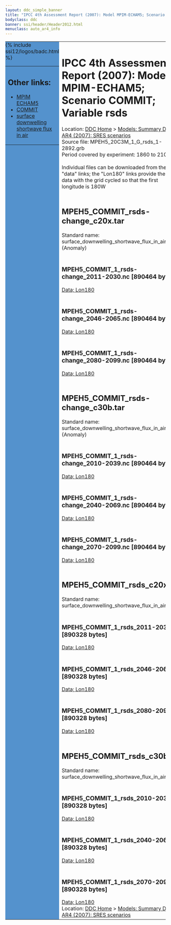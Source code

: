 ```yaml
---
layout: ddc_simple_banner
title: "IPCC 4th Assessment Report (2007): Model MPIM-ECHAM5; Scenario COMMIT; Variable rsds"
bodyclass: ddc
banner: ssi/header/Header2012.html
menuclass: auto_ar4_info
---
```



<table width="100%" border="0" cellspacing="0" cellpadding="0" style="border-collapse: collapse;">
<tr style="margin:0;padding:0;border:0;">
<td style="margin:0;padding:0;border:0;height:1pt;width:150pt;background:#5492CD;" valign="top" >

<div id="lh-col2" class="auto_ar4_info">
<table class="menumain" bgcolor="#5492CD" cellspacing="0" width="100%" border="0">
<tr><td>
<h2> Other links:</h2>
<ul>
<li><a href="/auto/ar4/model-MPIM-ECHAM5.html">MPIM<br/>ECHAM5</a></li>
<li><a href="/auto/ar4/scenario-COMMIT.html">COMMIT</a></li>
<li><a href="/auto/ar4/var-surface_downwelling_shortwave_flux_in_air.html">surface downwelling<br/> shortwave flux in air</a></li>
</ul>
</td></tr>
{% include ssi12/logos/badc.html %}
</table>
</div>
</td>
<td><h1>IPCC 4th Assessment Report (2007): Model MPIM-ECHAM5; Scenario COMMIT; Variable rsds</h1>

<!-- Breadcrumb1 -->
<div id="breadcrumb1" align="left">
Location: <a href="/index.html">DDC Home</a> > <a href="/sim/gcm_clim/">Models: Summary Data</a>
> <a href="/sim/gcm_clim/SRES_AR4/index.html">AR4 (2007): SRES scenarios</a>
</div>
<!-- End of Breadcrumb1 -->Source file: MPEH5_20C3M_1_G_rsds_1-2892.grb
<br/>
Period covered by experiment: 1860 to 2100<br/>
<br/>Individual files can be downloaded from the "data" links; the "Lon180" links provide the same data
         with the grid cycled so that the first longitude is 180W<br/>
<br/><h2>MPEH5_COMMIT_rsds-change_c20x.tar</h2>
Standard name: surface_downwelling_shortwave_flux_in_air (Anomaly)<br>
<br/><h3>MPEH5_COMMIT_1_rsds-change_2011-2030.nc [890464 bytes]</h3>
<a href="http://apps.ipcc-data.org/cgi-bin/downl/ar4_nc/rsds/MPEH5_COMMIT_1_rsds-change_2011-2030.nc">Data; </a><a href="http://apps.ipcc-data.org/cgi-bin/downl/ar4_nc/rsds/MPEH5_COMMIT_1_rsds-change_2011-2030.cyto180.nc"> Lon180</a><br/>
<br/><h3>MPEH5_COMMIT_1_rsds-change_2046-2065.nc [890464 bytes]</h3>
<a href="http://apps.ipcc-data.org/cgi-bin/downl/ar4_nc/rsds/MPEH5_COMMIT_1_rsds-change_2046-2065.nc">Data; </a><a href="http://apps.ipcc-data.org/cgi-bin/downl/ar4_nc/rsds/MPEH5_COMMIT_1_rsds-change_2046-2065.cyto180.nc"> Lon180</a><br/>
<br/><h3>MPEH5_COMMIT_1_rsds-change_2080-2099.nc [890464 bytes]</h3>
<a href="http://apps.ipcc-data.org/cgi-bin/downl/ar4_nc/rsds/MPEH5_COMMIT_1_rsds-change_2080-2099.nc">Data; </a><a href="http://apps.ipcc-data.org/cgi-bin/downl/ar4_nc/rsds/MPEH5_COMMIT_1_rsds-change_2080-2099.cyto180.nc"> Lon180</a><br/>
<br/><h2>MPEH5_COMMIT_rsds-change_c30b.tar</h2>
Standard name: surface_downwelling_shortwave_flux_in_air (Anomaly)<br>
<br/><h3>MPEH5_COMMIT_1_rsds-change_2010-2039.nc [890464 bytes]</h3>
<a href="http://apps.ipcc-data.org/cgi-bin/downl/ar4_nc/rsds/MPEH5_COMMIT_1_rsds-change_2010-2039.nc">Data; </a><a href="http://apps.ipcc-data.org/cgi-bin/downl/ar4_nc/rsds/MPEH5_COMMIT_1_rsds-change_2010-2039.cyto180.nc"> Lon180</a><br/>
<br/><h3>MPEH5_COMMIT_1_rsds-change_2040-2069.nc [890464 bytes]</h3>
<a href="http://apps.ipcc-data.org/cgi-bin/downl/ar4_nc/rsds/MPEH5_COMMIT_1_rsds-change_2040-2069.nc">Data; </a><a href="http://apps.ipcc-data.org/cgi-bin/downl/ar4_nc/rsds/MPEH5_COMMIT_1_rsds-change_2040-2069.cyto180.nc"> Lon180</a><br/>
<br/><h3>MPEH5_COMMIT_1_rsds-change_2070-2099.nc [890464 bytes]</h3>
<a href="http://apps.ipcc-data.org/cgi-bin/downl/ar4_nc/rsds/MPEH5_COMMIT_1_rsds-change_2070-2099.nc">Data; </a><a href="http://apps.ipcc-data.org/cgi-bin/downl/ar4_nc/rsds/MPEH5_COMMIT_1_rsds-change_2070-2099.cyto180.nc"> Lon180</a><br/>
<br/><h2>MPEH5_COMMIT_rsds_c20x.tar</h2>
Standard name: surface_downwelling_shortwave_flux_in_air<br>
<br/><h3>MPEH5_COMMIT_1_rsds_2011-2030.nc [890328 bytes]</h3>
<a href="http://apps.ipcc-data.org/cgi-bin/downl/ar4_nc/rsds/MPEH5_COMMIT_1_rsds_2011-2030.nc">Data; </a><a href="http://apps.ipcc-data.org/cgi-bin/downl/ar4_nc/rsds/MPEH5_COMMIT_1_rsds_2011-2030.cyto180.nc"> Lon180</a><br/>
<br/><h3>MPEH5_COMMIT_1_rsds_2046-2065.nc [890328 bytes]</h3>
<a href="http://apps.ipcc-data.org/cgi-bin/downl/ar4_nc/rsds/MPEH5_COMMIT_1_rsds_2046-2065.nc">Data; </a><a href="http://apps.ipcc-data.org/cgi-bin/downl/ar4_nc/rsds/MPEH5_COMMIT_1_rsds_2046-2065.cyto180.nc"> Lon180</a><br/>
<br/><h3>MPEH5_COMMIT_1_rsds_2080-2099.nc [890328 bytes]</h3>
<a href="http://apps.ipcc-data.org/cgi-bin/downl/ar4_nc/rsds/MPEH5_COMMIT_1_rsds_2080-2099.nc">Data; </a><a href="http://apps.ipcc-data.org/cgi-bin/downl/ar4_nc/rsds/MPEH5_COMMIT_1_rsds_2080-2099.cyto180.nc"> Lon180</a><br/>
<br/><h2>MPEH5_COMMIT_rsds_c30b.tar</h2>
Standard name: surface_downwelling_shortwave_flux_in_air<br>
<br/><h3>MPEH5_COMMIT_1_rsds_2010-2039.nc [890328 bytes]</h3>
<a href="http://apps.ipcc-data.org/cgi-bin/downl/ar4_nc/rsds/MPEH5_COMMIT_1_rsds_2010-2039.nc">Data; </a><a href="http://apps.ipcc-data.org/cgi-bin/downl/ar4_nc/rsds/MPEH5_COMMIT_1_rsds_2010-2039.cyto180.nc"> Lon180</a><br/>
<br/><h3>MPEH5_COMMIT_1_rsds_2040-2069.nc [890328 bytes]</h3>
<a href="http://apps.ipcc-data.org/cgi-bin/downl/ar4_nc/rsds/MPEH5_COMMIT_1_rsds_2040-2069.nc">Data; </a><a href="http://apps.ipcc-data.org/cgi-bin/downl/ar4_nc/rsds/MPEH5_COMMIT_1_rsds_2040-2069.cyto180.nc"> Lon180</a><br/>
<br/><h3>MPEH5_COMMIT_1_rsds_2070-2099.nc [890328 bytes]</h3>
<a href="http://apps.ipcc-data.org/cgi-bin/downl/ar4_nc/rsds/MPEH5_COMMIT_1_rsds_2070-2099.nc">Data; </a><a href="http://apps.ipcc-data.org/cgi-bin/downl/ar4_nc/rsds/MPEH5_COMMIT_1_rsds_2070-2099.cyto180.nc"> Lon180</a><br/>
<!-- Breadcrumb2 -->
<div id="breadcrumb2" align="left">
Location: <a href="/index.html">DDC Home</a> > <a href="/sim/gcm_clim/">Models: Summary Data</a>
> <a href="/sim/gcm_clim/SRES_AR4/index.html">AR4 (2007): SRES scenarios</a>
</div>
<!-- End of Breadcrumb2 --></td></tr></table>

